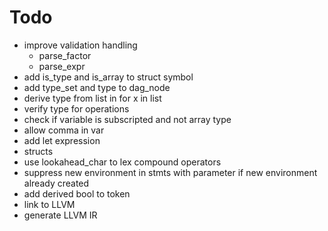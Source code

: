 # Todo
* improve validation handling
  * parse_factor
  * parse_expr
* add is_type and is_array to struct symbol
* add type_set and type to dag_node
* derive type from list in for x in list
* verify type for operations
* check if variable is subscripted and not array type
* allow comma in var
* add let expression
* structs
* use lookahead_char to lex compound operators
* suppress new environment in stmts with parameter if new environment already created
* add derived bool to token
* link to LLVM
* generate LLVM IR